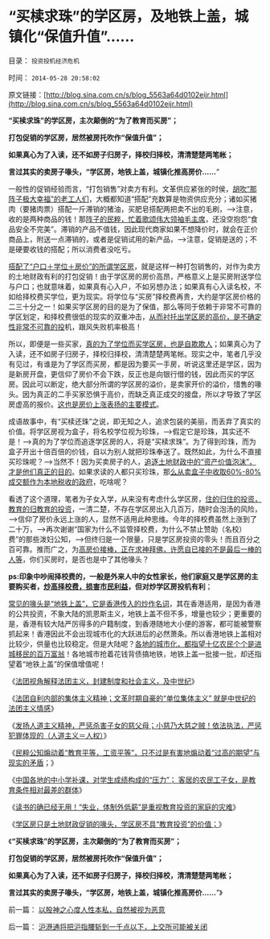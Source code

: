# “买椟求珠”的学区房，及地铁上盖，城镇化“保值升值”……

目录： `投资投机经济危机` 

时间： `2014-05-28 20:58:02` 

原文链接：[http://blog.sina.com.cn/s/blog_5563a64d0102eijr.html](http://blog.sina.com.cn/s/blog_5563a64d0102eijr.html)

**“买椟求珠”的学区房，主次颠倒的“为了教育而买房”；**

**打包促销的学区房，居然被房托吹作“保值升值”；**

**如果真心为了入读，还不如房子归房子，择校归择校，清清楚楚两笔帐；**

**言过其实的卖房子喙头，“学区房，地铁上盖，城镇化推高房价……**”

一般性的促销经验而言，“打包销售”对卖方有利。文革供应紧张的时侯，[胡吹“那阵子极大幸福”的老工人们](../../../2014/5/27/乌有之乡“文革老工人”的自供状.md)，大概都知道“搭配”充数算是物资供应充分；诸如买猪肉（要猪肉票）搭配一斤滞销的猪油，买肥皂搭配两把卖不出的毛刷，——>注意，收的是两种商品的钱！那[阵子的民粹，忙着歌颂伟大领袖毛主席](../../../2012/5/7/乌托邦的诸神与天堂.md)，还没空抱怨“食品安全不完美”。滞销的产品不值钱，因此现代商家如果不想降价时，就会在正价商品上，附送一点滞销的，或者是促销试用的新产品，——>注意，促销是送的；不是硬要收钱的搭配；所以消费者没吃亏。

[搭配了“户口＋学位＋房价”的所谓学区房](../../../2014/5/5/学区房价是三个价格总和（楼价＋全家户口价＋学位价）；.md)，就是这样一种打包销售的，对作为卖方的土地财政有利的打包促销！由于学区房的房价高昂，严格意义上是买房附送学位与户口；也就意味着，如果真有心入户，不如另想办法；如果真有心入读名校，不如给择校费买学位，更为现实。将学位与“买房”择校费再贵，大约是学区房价格的二三十分之一！如果买学区房的目的是为了保值，那么等同于依赖于非常不可靠的学区划定，和择校费很低的现实的双重冲击，[从而衬托出学区房的高价，是不确定性非常不可靠的投](../../../2014/5/27/学区房只是土地财政促销的喙头，学区房不具“教育投资”的价值.md)机，跟风失败机率极高！

所以，即便是一些买家，[真的为了学位而买学区房，也是自欺欺人](../../../2014/5/6/学区房政府护盘保房价的潜规则之“诚实的忽悠”.md)；如果真心为了入读，还不如房子归房子，择校归择校，清清楚楚两笔帐。现实之中，笔者几乎没有见过，有谁是为了学区而买房，都是因为要买一手房，听说这里还是学区，因为是新房开盘，更信仰了房价不会下跌，反正也是向银行借的钱，因此而买的学区房。因此可以断定，绝大部分所谓的学区房的溢价，是卖家开价的溢价，惜售的喙头。因为真正的二手买家恐惧于高价，而缺乏真正成交的接盘，所以才导致了学区房虚高的报价。[这也是房价上涨表扬的主要模式](../../../2013/8/22/房价上涨是统计的错觉，房租价格指数中的统计缺陷.md)。

成语故事中，有“买椟还珠”之说，即无知之人，追求包装的美丽，而丢弃了真实的价值。将学区房视为盒子，将名校学位视为珍珠，——>假定它是珍珠，其实还不是！——>真的为了学位而追逐学区房的人，将是“买椟求珠”。为了得到珍珠，而为盒子开出十倍百倍的价钱，自以为别人就把珍珠奉送了。既然如此，为什么不直接买珍珠呢？——>当然不！因为买卖房子的人，[追逐土地财政中的“资产价值泡沫”，才是他们真正的目的](../../../2013/1/14/“高房价不能拉动经济”等价于“大萧条不能拉动增长”.md)。如果求读的人都只买珍珠，那[么从卖盒子中收取60%-80%成交额作为本地税收的政府](../../../2013/12/7/高房价是现代化的“盐专卖”，惩罚开发商，不可能降低盐价.md)，吃啥呢？

看透了这个道理，笔者为子女入学，从来没有考虑什么学区房，[住的归住的投资，教育的归教育的投资](../../../2014/5/13/择校生与地段生，择校费和学区房的的互相替代关系.md)，一清二楚，不存在学区房出入几百万，随时会泡汤的风险，——>信仰了房价永远上涨的人，显然不适用此种思维。今年的择校费虽然上涨到了二十万，——>再次谢谢“国家为什么不监管择校费，为什么不禁止赞助（名校）费”的那些泼妇公知，——>但终归是一个限量，只是学区房投资的零头！而且百分之百可靠。推而广之，为[高房价接棒，正在求神拜佛，许愿自已接的不是最后一棒的人等](../../../2013/11/23/商品房＝小产权房＋特许权税.md)，你们买房时，是否也是中了其他喙头？

**ps:印象中吵闹择校费的，一般是外来人中的女性家长，他们家庭又是学区房的主要购买者，[炒高择校费，损害市民利益](../../../2009/9/4/排外是城乡夹心层自已的选择.md)，但对炒学区房投机有利**；

[常见的喙头是“地铁上盖”，它是香港传入的炒作名词](../../../2008/11/28/从房价成本结构看经济危机有多致命.md)，其在香港适用，是因为香港的公共投资，不象大陆的凯恩斯主义，地铁上盖不但不多，增量也较少；更重要的是，香港有较大陆严厉得多的户籍制度，到香港随地大小便的游客，都可能被警察抓起来！香港因此不会出现城市化的大跃进后的必然萧条。所以香港地铁上盖相对比较少，供量也比较稳定。但是大陆呢？[各地的城市化，都指望十亿农民个个是进城移民的百万富翁](../../../2013/9/8/中国没有破产法和联邦制，缺乏阻止债务危机扩散的防火墙.md)！各地城市抢着花钱背债搞地铁，地铁上盖一批接一批，却还指望着“地铁上盖”的保值增值呢！

《[法团视角解释法团主义，封建制度和社会主义，及中世纪](../../../2014/5/18/法团视角解释法团主义，封建制度和社会主义，及中世纪.md)》

《[法团自利内部的集体主义精神；文革时期自豪的“单位集体主义”
就是中世纪的法团主义情感](../../../2014/5/19/法团主义，及法团自利内部的集体主义精神.md)》

《[发扬人道主义精神，严惩杀害子女的慈父母；小慈乃大慈之贼！依法执法，严惩犯罪体现的（人道主义＝人权）](../../../2014/5/22/请发扬人道主义精神，依法严惩杀害子女的慈父慈母；.md)》

《[民粹公知煽动着“教育平等，工资平等”，只不过是有害地煽动着“过高的期望”与现实的矛盾](../../../2014/5/23/极端变态的教育，从穷人家庭“成功学”的开始.md)；》

《[中国各地的中小学补课，对学生成绩构成的“压力”；
客居的农民工子女，是教育条件相对最差的群体](../../../2014/5/25/农民工“留守儿童”硬挤进“京沪广”地区客居求学，只会害了他们.md)》

《[读书的确已经无用！“失业，体制外低薪”是重视教育投资的家庭的灾难](../../../2014/5/26/读书的确已经无用！“失业，体制外低薪”是教育投资者的灾难；.md)》

《[学区房只是土地财政促销的喙头，学区房不具“教育投资”的价值；](../../../2014/5/27/学区房只是土地财政促销的喙头，学区房不具“教育投资”的价值.md)》

《**“买椟求珠”的学区房，主次颠倒的“为了教育而买房”；**

**打包促销的学区房，居然被房托吹作“保值升值”；**

**如果真心为了入读，还不如房子归房子，择校归择校，清清楚楚两笔帐；**

**言过其实的卖房子喙头，“学区房，地铁上盖，城镇化推高房价……**”》

前一篇： [以股神之心度人性本私，自然被视为恶意](../../../2014/5/30/以股神之心度人性本私，自然被视为恶意.md)

后一篇： [沪港通将把沪指腰斩到一千点以下，上交所可能被关闭](../../../2014/4/11/沪港通将把沪指腰斩到一千点以下，上交所可能被关闭.md)

